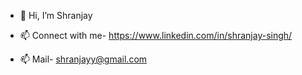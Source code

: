- 👋 Hi, I’m Shranjay

- 📫 Connect with me-
      https://www.linkedin.com/in/shranjay-singh/
      
 - 📫 Mail- shranjayy@gmail.com

<!---
sshranjay/sshranjay is a ✨ special ✨ repository because its `README.md` (this file) appears on your GitHub profile.
You can click the Preview link to take a look at your changes.
--->
